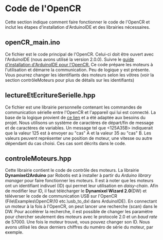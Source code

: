 # Code de l'OpenCR
Cette section indique comment faire fonctionner le code de l'OpenCR et inclut les étapes d'installation d'ArduinoIDE et des librairies nécessaires.

## openCR_main.ino
Ce fichier est le code principal de l'OpenCR. Celui-ci doit être ouvert avec l'ArduinoIDE (nous avons utilisé la version 2.0.0). Suivre le [guide d'installation d'ArduinoIDE pour l'OpenCR.](https://emanual.robotis.com/docs/en/parts/controller/opencr10/#install-on-windows)
Ce code prépare les moteurs à l'utilisation et démarre la communication. Peu de logique y est présente. Vous pourrez changer les identifiants des moteurs selon les vôtres (voir la section contrôleMoteurs pour plus de détails sur les identifiants)

## lectureEtEcritureSerielle.hpp
Ce fichier est une librairie personnelle contenant les commandes de communication sérielle entre l'OpenCR et l'appareil qui lui est connecté. La base de la logique provient de [ce lien](https://forum.arduino.cc/t/pc-arduino-comms-using-python-updated/574496) et a été adaptée aux besoins du projet. Nous utilisons un système de caractères de départ/fin de message et de caractères de variables. Un message tel que <125A35B> indiquerait que la valeur 125 est à envoyer au "cas" A et la valeur 35 au "cas" B. Les valeurs peuvent représenter une position de moteur, une vitesse ou autre dépendant du cas choisi. Ces cas sont décrits dans le code.

## controleMoteurs.hpp
Cette librairie contient le code de contrôle des moteurs. La librairie **Dynamixel2Arduino** par Robotis est à installer à partir du *Arduino library manager* pour faire fonctionner les moteurs.
Il est à noter que les moteurs ont un identifiant indivuel (ID) qui permet leur utilisation en *daisy-chain*. Afin de modifier leur ID, il faut télécharger le **Dynamixel Wizard 2.0**(DW) et téléverser le code de communication USB sur l'OpenCR (File\Examples\OpenCR\10 etc.\usb_to_dxl dans ArduinoIDE). En connectant un moteur à la fois à l'OpenCR, on peut lancer une recherche (scan) dans le DW. Pour accélérer la recherche, il est possible de changer les paramètre pour chercher seulement des moteurs avec le protocole 2.0 et un *baud rate* de 57000. Une fois le moteur trouvé, vous pouvez changer son ID. Nous avons utilisé les deux derniers chiffres du numéro de série du moteur, par exemple. 
